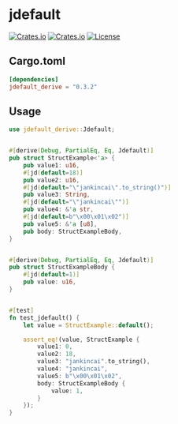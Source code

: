 # jdefault

[![Crates.io](https://img.shields.io/crates/v/jdefault_derive)](https://crates.io/crates/jdefault_derive)
[![Crates.io](https://img.shields.io/crates/d/jdefault_derive)](https://crates.io/crates/jdefault_derive)
[![License](https://img.shields.io/crates/l/jdefault_derive)](LICENSE-MIT)

## Cargo.toml

```toml
[dependencies]
jdefault_derive = "0.3.2"
```

## Usage

```rust
use jdefault_derive::Jdefault;


#[derive(Debug, PartialEq, Eq, Jdefault)]
pub struct StructExample<'a> {
    pub value1: u16,
    #[jd(default=18)]
    pub value2: u16,
    #[jd(default="\"jankincai\".to_string()")]
    pub value3: String,
    #[jd(default="\"jankincai\"")]
    pub value4: &'a str,
    #[jd(default=b"\x00\x01\x02")]
    pub value5: &'a [u8],
    pub body: StructExampleBody,
}


#[derive(Debug, PartialEq, Eq, Jdefault)]
pub struct StructExampleBody {
    #[jd(default=1)]
    pub value: u16,
}


#[test]
fn test_jdefault() {
    let value = StructExample::default();

    assert_eq!(value, StructExample {
        value1: 0,
        value2: 18,
        value3: "jankincai".to_string(),
        value4: "jankincai",
        value5: b"\x00\x01\x02",
        body: StructExampleBody {
            value: 1,
        }
    });
}
```